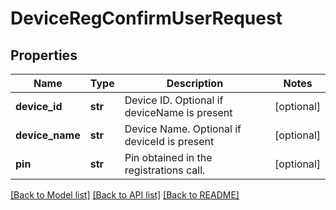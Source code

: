 # DeviceRegConfirmUserRequest

## Properties
Name | Type | Description | Notes
------------ | ------------- | ------------- | -------------
**device_id** | **str** | Device ID. Optional if deviceName is present | [optional] 
**device_name** | **str** | Device Name. Optional if deviceId is present | [optional] 
**pin** | **str** | Pin obtained in the registrations call. | [optional] 

[[Back to Model list]](../README.md#documentation-for-models) [[Back to API list]](../README.md#documentation-for-api-endpoints) [[Back to README]](../README.md)


